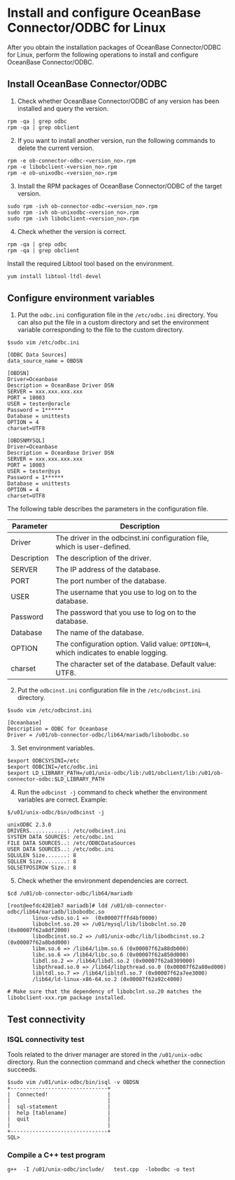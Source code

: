 # Install and configure OceanBase Connector/ODBC for Linux

After you obtain the installation packages of OceanBase Connector/ODBC for Linux, perform the following operations to install and configure OceanBase Connector/ODBC. 

## Install OceanBase Connector/ODBC

1. Check whether OceanBase Connector/ODBC of any version has been installed and query the version.

```
rpm -qa | grep odbc
rpm -qa | grep obclient
```

2. If you want to install another version, run the following commands to delete the current version.

```
rpm -e ob-connector-odbc-<version_no>.rpm
rpm -e libobclient-<version_no>.rpm
rpm -e ob-unixodbc-<version_no>.rpm
```

3. Install the RPM packages of OceanBase Connector/ODBC of the target version.

```
sudo rpm -ivh ob-connector-odbc-<version_no>.rpm
sudo rpm -ivh ob-unixodbc-<version_no>.rpm
sudo rpm -ivh libobclient-<version_no>.rpm
```

4. Check whether the version is correct.

```
rpm -qa | grep odbc
rpm -qa | grep obclient
```

Install the required Libtool tool based on the environment.

```sql
yum install libtool-ltdl-devel  
```

## Configure environment variables

1. Put the `odbc.ini` configuration file in the `/etc/odbc.ini` directory. You can also put the file in a custom directory and set the environment variable corresponding to the file to the custom directory.

```
$sudo vim /etc/odbc.ini

[ODBC Data Sources]
data_source_name = OBDSN

[OBDSN]
Driver=Oceanbase
Description = OceanBase Driver DSN  
SERVER = xxx.xxx.xxx.xxx
PORT = 10003
USER = tester@oracle
Password = 1******
Database = unittests
OPTION = 4
charset=UTF8

[OBDSNMYSQL]
Driver=Oceanbase
Description = OceanBase Driver DSN  
SERVER = xxx.xxx.xxx.xxx
PORT = 10003
USER = tester@sys
Password = 1******
Database = unittests
OPTION = 4
charset=UTF8
```

The following table describes the parameters in the configuration file. 

| **Parameter** | **Description** |
| --- | --- |
| Driver | The driver in the odbcinst.ini configuration file, which is user-defined.  |
| Description | The description of the driver.  |
| SERVER | The IP address of the database.  |
| PORT | The port number of the database.  |
| USER | The username that you use to log on to the database.  |
| Password | The password that you use to log on to the database.  |
| Database | The name of the database.  |
| OPTION | The configuration option. Valid value: `OPTION=4`, which indicates to enable logging.  |
| charset | The character set of the database. Default value: UTF8.  |

2. Put the `odbcinst.ini` configuration file in the `/etc/odbcinst.ini` directory.

```
$sudo vim /etc/odbcinst.ini

[Oceanbase]
Description = ODBC for Oceanbase
Driver = /u01/ob-connector-odbc/lib64/mariadb/libobodbc.so
```

3. Set environment variables.

```
$export ODBCSYSINI=/etc
$export ODBCINI=/etc/odbc.ini
$export LD_LIBRARY_PATH=/u01/unix-odbc/lib:/u01/obclient/lib:/u01/ob-connector-odbc:$LD_LIBRARY_PATH
```

4. Run the `odbcinst -j` command to check whether the environment variables are correct. Example:

```
$/u01/unix-odbc/bin/odbcinst -j

unixODBC 2.3.0
DRIVERS............: /etc/odbcinst.ini
SYSTEM DATA SOURCES: /etc/odbc.ini
FILE DATA SOURCES..: /etc/ODBCDataSources
USER DATA SOURCES..: /etc/odbc.ini
SQLULEN Size.......: 8
SQLLEN Size........: 8
SQLSETPOSIROW Size.: 8
```

5. Check whether the environment dependencies are correct.

```
$cd /u01/ob-connector-odbc/lib64/mariadb

[root@eefdc4281eb7 mariadb]# ldd /u01/ob-connector-odbc/lib64/mariadb/libobodbc.so
        linux-vdso.so.1 =>  (0x00007fffd4bf0000)
        libobclnt.so.20 => /u01/mysql/lib/libobclnt.so.20 (0x00007f62a8df2000)
        libodbcinst.so.2 => /u01/unix-odbc/lib/libodbcinst.so.2 (0x00007f62a8bdd000)
        libm.so.6 => /lib64/libm.so.6 (0x00007f62a88db000)
        libc.so.6 => /lib64/libc.so.6 (0x00007f62a850d000)
        libdl.so.2 => /lib64/libdl.so.2 (0x00007f62a8309000)
        libpthread.so.0 => /lib64/libpthread.so.0 (0x00007f62a80ed000)
        libltdl.so.7 => /lib64/libltdl.so.7 (0x00007f62a7ee3000)
        /lib64/ld-linux-x86-64.so.2 (0x00007f62a92c4000)

# Make sure that the dependency of libobclnt.so.20 matches the libobclient-xxx.rpm package installed.
```

## Test connectivity

### ISQL connectivity test

Tools related to the driver manager are stored in the `/u01/unix-odbc` directory. Run the connection command and check whether the connection succeeds.

```
$sudo vim /u01/unix-odbc/bin/isql -v OBDSN
+-------------------------------+
|  Connected!                   |
|                               |
|  sql-statement                |
|  help [tablename]             |
|  quit                         |
|                               |
+-------------------------------+
SQL>
```

### Compile a C++ test program

```
g++  -I /u01/unix-odbc/include/   test.cpp  -lobodbc -o test
```


